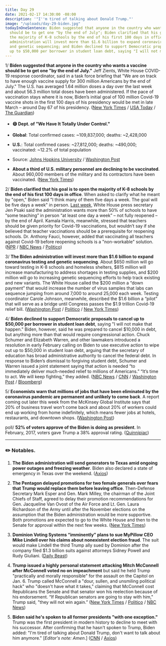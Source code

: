 ```yaml
---
title: Day 29
date: 2021-02-17 14:30:00 -08:00
description: '"I''m tired of talking about Donald Trump."'
image: "/uploads/day-29-biden.jpg"
todayInOneSentence: Biden suggested that anyone in the country who wants a vaccine
  should be to get one "by the end of July"; Biden clarified that his goal is to open
  the majority of K-8 schools by the end of his first 100 days in office; the Biden
  administration will invest more than $1.6 billion to expand coronavirus testing
  and genetic sequencing; and Biden declined to support Democratic proposals to cancel
  up to $50,000 per borrower in student loan debt, saying "I will not make that happen."
---
```


1/ **Biden suggested that anyone in the country who wants a vaccine should be to get one "by the end of July."** Jeff Zients, White House COVID-19 response coordinator, said in a task force briefing that "We are on track to have enough vaccine supply for 300 million Americans by the end of July." The U.S. has averaged 1.64 million doses a day over the last week and about 56.3 million total doses have been administered. If the pace of vaccination stays where it is now, Biden’s initial goal of 100 million Covid-19 vaccine shots in the first 100 days of his presidency would be met in late March – around Day 67 of his presidency. ([New York Times](https://www.nytimes.com/live/2021/02/17/world/covid-19-coronavirus/bidens-early-goal-of-100-million-shots-in-100-days-has-become-a-low-bar-as-the-pace-of-vaccinations-rises) / [USA Today](https://www.usatoday.com/story/news/health/2021/02/17/covid-news-joe-biden-variant-vaccine-teachers/6771794002/) / [The Guardian](https://www.theguardian.com/us-news/2021/feb/16/joe-biden-coronavirus-town-hall-stimulus))

* #### 😷 Dept. of "We Have It Totally Under Control."

* **Global**: Total confirmed cases: \~109,837,000; deaths: \~2,428,000

* **U.S.**: Total confirmed cases: \~27,812,000; deaths: \~490,000; vaccinated: \~12.2% of total population

* Source: [Johns Hopkins University](https://coronavirus.jhu.edu/map.html) / [Washington Post](https://www.washingtonpost.com/graphics/2020/health/covid-vaccine-states-distribution-doses/)

* **About a third of U.S. military personnel are declining to be vaccinated**. About 960,000 members of the military and its contractors have been vaccinated. ([New York Times](https://www.nytimes.com/live/2021/02/17/world/covid-19-coronavirus/a-third-of-us-troops-are-declining-to-be-vaccinated-the-pentagon-says))

2/ **Biden clarified that his goal is to open the majority of K-8 schools by the end of his first 100 days in office**. When asked to clarify what he meant by "open," Biden said "I think many of them five days a week. The goal will be five days a week" in person. [Last week](https://whatthefuckjusthappenedtoday.com/2021/02/10/day-22/#4-the-white-house-clarified-biden%E2%80%99s), White House press secretary Jen Psaki said the administration wants more than 50% of schools to have “some teaching” in person “at least one day a week” – not fully reopened – by the end of April. Kamala Harris, meanwhile, stressed that teachers should be given priority for Covid-19 vaccinations, but wouldn’t say if she believed that teacher vaccinations should be a prerequisite for reopening schools. Dr. Anthony Fauci, however, added that vaccinating all teachers against Covid-19 before reopening schools is a "non-workable" solution. ([NPR](https://www.npr.org/2021/02/16/968547917/biden-says-he-wants-most-k-8-schools-open-5-days-a-week-by-his-first-100-days) / [NBC News](https://www.nbcnews.com/politics/white-house/harris-stresses-teachers-must-be-prioritized-covid-19-vaccinations-n1258087) / [Politico](https://www.politico.com/news/2021/02/17/fauci-vaccinate-teachers-school-reopening-469315))

3/ **The Biden administration will invest more than $1.6 billion to expand coronavirus testing and genetic sequencing**. About $650 million will go toward testing in K-8 schools and homeless shelters, $815 million will increase manufacturing to address shortages in testing supplies, and $200 million will go to increasing genetic sequencing efforts to help track existing and new variants. The White House called the $200 million a “down payment” that would increase the number of virus samples that labs can sequence jumping from around 7,000 to around 25,000 each week. Testing coordinator Carole Johnson, meanwhile, described the $1.6 billion a “pilot” that will serve as a bridge until Congress passes the $1.9 trillion Covid-19 relief bill. ([Washington Post](https://www.washingtonpost.com/nation/2021/02/17/coronavirus-covid-live-updates-us/#link-PHK4MMJWQJF2RBJ5QYC2O6RQQQ) / [Politico](https://www.politico.com/news/2021/02/17/biden-administration-coronavirus-testing-expansion-469433) / [New York Times](https://www.nytimes.com/live/2021/02/17/world/covid-19-coronavirus/the-biden-administration-pledges-a-nearly-200-million-down-payment-for-tracking-virus-variants-as-lawmakers-push-for-billions))

4/ **Biden declined to support Democratic proposals to cancel up to $50,000 per borrower in student loan debt**, saying "I will not make that happen." Biden, however, said he was prepared to cancel $10,000 in debt, but anything more than that would require congressional action. Chuck Schumer and Elizabeth Warren, and other lawmakers introduced a resolution in early February calling on Biden to use executive action to wipe out up to $50,000 in student loan debt, arguing that the secretary of education has broad administrative authority to cancel the federal debt. In response to Biden’s dismissal to forgiving student debt, Schumer and Warren issued a joint statement saying that action is needed “to immediately deliver much-needed relief to millions of Americans.” “It’s time to act. We will keep fighting,” they added. ([NBC News](https://www.nbcnews.com/politics/joe-biden/i-will-not-make-happen-biden-declines-democrats-call-cancel-n1258069) / [CNN](https://www.cnn.com/2021/02/16/politics/student-loan-forgiveness-biden/) / [Washington Post](https://www.washingtonpost.com/politics/2021/02/17/joe-biden-live-updates/#link-MLQWJVL6DZGRJC4UTUFBT4OLH4) / [Bloomberg](https://www.bloomberg.com/news/articles/2021-02-17/schumer-warren-challenge-biden-on-student-debt-cancellation?sref=MIBMEEoj))

5/ **Economists warn that millions of jobs that have been eliminated by the coronavirus pandemic are permanent and unlikely to come back**. A report coming out later this week from the McKinsey Global Institute says that 20% of business travel won’t come back and about 20% of workers could end up working from home indefinitely, which means fewer jobs at hotels, restaurants, and downtown shops. ([Washington Post](https://www.washingtonpost.com/road-to-recovery/2021/02/17/unemployed-workers-retraining/))

poll/ **52% of voters approve of the Biden is doing as president**. In February, 2017, voters gave Trump a 38% approval rating. ([Quinnipiac](https://poll.qu.edu/national/release-detail?ReleaseID=3692))

---

### ✏️ Notables.

1. **The Biden administration will send generators to Texas amid ongoing power outages and freezing weather**. Biden also declared a state of emergency in Texas over the weekend. ([Axios](https://www.axios.com/texas-power-outages-generators-biden-diesel-9f90d47f-327f-4d53-8cd6-9a74a2a06ec3.html))

2. **The Pentagon delayed promotions for two female generals over fears that Trump would replace them before leaving office**. Then-Defense Secretary Mark Esper and Gen. Mark Milley, the chairman of the Joint Chiefs of Staff, agreed to delay their promotion recommendations for Gen. Jacqueline Van Ovost of the Air Force and Lt. Gen. Laura Richardson of the Army until after the November elections on the assumption that the Biden administration would be more supportive. Both promotions are expected to go to the White House and then to the Senate for approval within the next few weeks. ([New York Times](https://www.nytimes.com/2021/02/17/us/politics/trump-biden-promotions-women-generals.html))

3. **Dominion Voting Systems “imminently” plans to sue MyPillow CEO Mike Lindell over his claims about nonexistent election fraud**. The suit would make Lindell the third Trump ally sued by Dominion after the company filed $1.3 billion suits against attorneys Sidney Powell and Rudy Giuliani. ([Daily Beast](https://www.thedailybeast.com/dominion-says-it-will-sue-mypillow-ceo-mike-lindell-over-election-fraud-claims))

4. **Trump issued a highly personal statement attacking Mitch McConnell after McConnell voted no on impeachment** but said he held Trump "practically and morally responsible" for the assault on the Capitol on Jan. 6. Trump called McConnell a "dour, sullen, and unsmiling political hack" who "doesn't have what it takes," claiming that McConnell cost Republicans the Senate and that senator won his reelection because of his endorsement. “If Republican senators are going to stay with him," Trump said, "they will not win again.” ([New York Times](https://www.nytimes.com/2021/02/16/us/politics/trump-mitch-mcconnell-republicans.html) / [Politico](https://www.politico.com/news/2021/02/16/trump-attacks-mcconnell-in-fiery-statement-469150) / [NBC News](https://www.nbcnews.com/politics/donald-trump/trump-blasts-mcconnell-hack-who-lacks-political-insight-n1258051))

5. **Biden said he's spoken to all former presidents "with one exception."** Trump was the first president in modern history to decline to meet with his successor. After confirming that he hasn't spoken to Trump, Biden added: "I'm tired of talking about Donald Trump, don't want to talk about him anymore." \[*Editor's note: Amen*.\] ([CNN](https://www.cnn.com/2021/02/16/politics/biden-trump-presidency/index.html) / [Axios](https://www.axios.com/biden-tired-talking-about-trump-presidents-55dd33fe-0ab8-43f2-a93c-dce0c10d65cb.html))